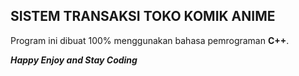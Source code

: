 ## SISTEM TRANSAKSI TOKO KOMIK ANIME
Program ini dibuat 100% menggunakan bahasa pemrograman **C++**.


**_Happy Enjoy and Stay Coding_**
